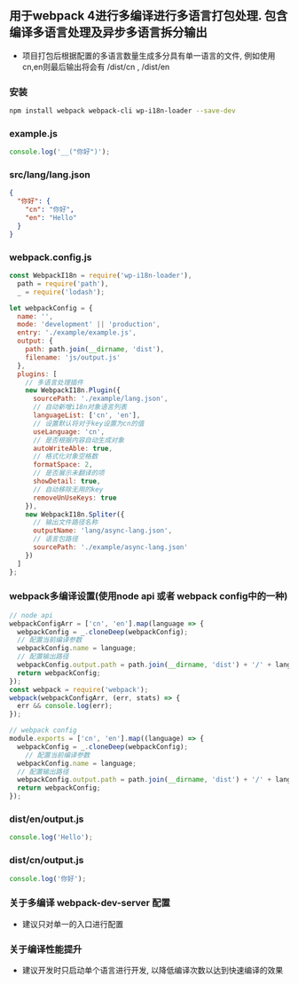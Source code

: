 ## 用于webpack 4进行多编译进行多语言打包处理. 包含编译多语言处理及异步多语言拆分输出
  - 项目打包后根据配置的多语言数量生成多分具有单一语言的文件, 例如使用cn,en则最后输出将会有 /dist/cn , /dist/en


### 安装
``` bash
npm install webpack webpack-cli wp-i18n-loader --save-dev
```
### example.js
``` js
console.log('__("你好")');
```
### src/lang/lang.json
``` json
{
  "你好": {
    "cn": "你好",
    "en": "Hello"
  }
}
```
### webpack.config.js
``` js
const WebpackI18n = require('wp-i18n-loader'),
  path = require('path'),
  _ = require('lodash');

let webpackConfig = {
  name: '',
  mode: 'development' || 'production',
  entry: './example/example.js',
  output: {
    path: path.join(__dirname, 'dist'),
    filename: 'js/output.js'
  },
  plugins: [
    // 多语言处理插件
    new WebpackI18n.Plugin({
      sourcePath: './example/lang.json',
      // 自动新增i18n对象语言列表
      languageList: ['cn', 'en'],
      // 设置默认将对于key设置为cn的值
      useLanguage: 'cn',
      // 是否根据内容自动生成对象
      autoWriteAble: true,
      // 格式化对象空格数
      formatSpace: 2,
      // 是否展示未翻译的项
      showDetail: true,
      // 自动移除无用的key
      removeUnUseKeys: true
    }),
    new WebpackI18n.Spliter({
      // 输出文件路径名称
      outputName: 'lang/async-lang.json',
      // 语言包路径
      sourcePath: './example/async-lang.json'
    })
  ]
};
```

### webpack多编译设置(使用node api 或者 webpack config中的一种)
``` js
// node api
webpackConfigArr = ['cn', 'en'].map(language => {
  webpackConfig = _.cloneDeep(webpackConfig);
  // 配置当前编译参数
  webpackConfig.name = language;
  // 配置输出路径
  webpackConfig.output.path = path.join(__dirname, 'dist') + '/' + language;
  return webpackConfig;
});
const webpack = require('webpack');
webpack(webpackConfigArr, (err, stats) => {
  err && console.log(err);
});

// webpack config
module.exports = ['cn', 'en'].map((language) => {
  webpackConfig = _.cloneDeep(webpackConfig);
	// 配置当前编译参数
  webpackConfig.name = language;
  // 配置输出路径
  webpackConfig.output.path = path.join(__dirname, 'dist') + '/' + language;
  return webpackConfig;
});

```

### dist/en/output.js
``` js
console.log('Hello');
```
### dist/cn/output.js
``` js
console.log('你好');
```

### 关于多编译 webpack-dev-server 配置
  - 建议只对单一的入口进行配置
### 关于编译性能提升
  - 建议开发时只启动单个语言进行开发, 以降低编译次数以达到快速编译的效果

